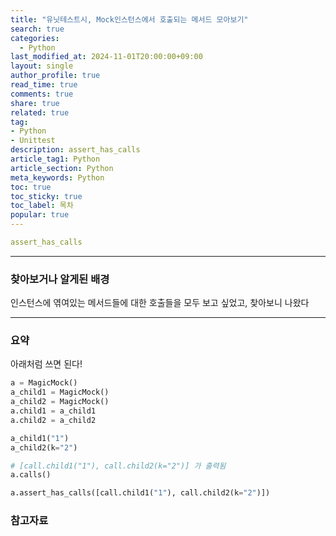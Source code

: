 ```yaml
---
title: "유닛테스트시, Mock인스턴스에서 호출되는 메서드 모아보기"
search: true
categories:
  - Python
last_modified_at: 2024-11-01T20:00:00+09:00
layout: single
author_profile: true
read_time: true
comments: true
share: true
related: true
tag:
- Python
- Unittest
description: assert_has_calls
article_tag1: Python
article_section: Python
meta_keywords: Python
toc: true
toc_sticky: true
toc_label: 목차
popular: true
---
```


```yaml
assert_has_calls
```

---
### 찾아보거나 알게된 배경


인스턴스에 엮여있는 메서드들에 대한 호출들을 모두 보고 싶었고, 찾아보니 나왔다

---
### 요약

아래처럼 쓰면 된다!

```python
a = MagicMock()
a_child1 = MagicMock()
a_child2 = MagicMock()
a.child1 = a_child1
a.child2 = a_child2

a_child1("1")
a_child2(k="2")

# [call.child1("1"), call.child2(k="2")] 가 출력됨
a.calls()

a.assert_has_calls([call.child1("1"), call.child2(k="2")])
```

### 참고자료
